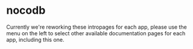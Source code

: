 # nocodb

Currently we're reworking these intropages for each app, please use the menu on the left to select other available documentation pages for each app, including this one.
